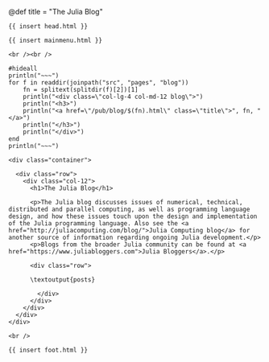 @def title = "The Julia Blog"

~~~
{{ insert head.html }}
~~~

<!-- <head>
  <meta name="description" content="This blog discusses numerical, technical, distributed and parallel computing, as well as programming language design in the scope of Julia. Read more here."/>
</head> -->

~~~
{{ insert mainmenu.html }}
~~~

~~~
<br /><br />
~~~

```julia:posts
#hideall
println("~~~")
for f in readdir(joinpath("src", "pages", "blog"))
    fn = splitext(splitdir(f)[2])[1]
    println("<div class=\"col-lg-4 col-md-12 blog\">")
    println("<h3>")
    println("<a href=\"/pub/blog/$(fn).html\" class=\"title\">", fn, "</a>")
    println("</h3>")
    println("</div>")
end
println("~~~")
```

~~~
<div class="container">

  <div class="row">
    <div class="col-12">
      <h1>The Julia Blog</h1>

      <p>The Julia blog discusses issues of numerical, technical, distributed and parallel computing, as well as programming language design, and how these issues touch upon the design and implementation of the Julia programming language. Also see the <a href="http://juliacomputing.com/blog/">Julia Computing blog</a> for another source of information regarding ongoing Julia development.</p>
      <p>Blogs from the broader Julia community can be found at <a href="https://www.juliabloggers.com">Julia Bloggers</a>.</p>

      <div class="row">
~~~
          \textoutput{posts}
~~~
        </div>
      </div>
    </div>
  </div>
</div>
~~~

~~~
<br />
~~~

~~~
{{ insert foot.html }}
~~~
